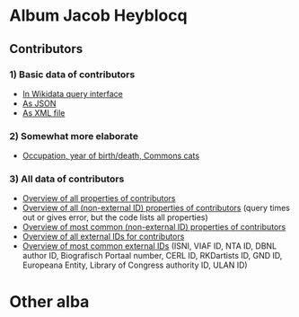 # Album Jacob Heyblocq

## Contributors
### 1) Basic data of contributors
* [In Wikidata query interface](https://query.wikidata.org/#SELECT%20DISTINCT%20%3Fperson%20%3FpersonLabel%20%3FpersonDescription%20%3Fgender%20%3Fimage%20WHERE%20%7B%20%0A%20%20%3Fperson%20wdt%3AP31%20wd%3AQ5%3B%0A%20%20%20%20%20%20%20%20%20%20wdt%3AP21%20%3Fgender%3B%0A%20%20%20%20%20%20%20%20%20%20wdt%3AP3919%20wd%3AQ72752496.%20%23%20contributed%20to%20creative%20work%20%28P3919%29%20Album%20amicorum%20of%20Jacob%20Heyblocq%20%28Q72752496%29%0A%20%20OPTIONAL%7B%3Fperson%20wdt%3AP18%20%3Fimage.%7D%0A%20%20SERVICE%20wikibase%3Alabel%20%7B%20bd%3AserviceParam%20wikibase%3Alanguage%20%22en%2Cnl%22.%20%7D%0A%20%20%20%0A%7D%20%0AORDER%20BY%20%3Fperson) 
* [As JSON](https://query.wikidata.org/sparql?query=SELECT%20DISTINCT%20%3Fperson%20%3FpersonLabel%20%3FpersonDescription%20%3Fgender%20%3Fimage%20WHERE%20{%20%0A%20%20%3Fperson%20wdt%3AP31%20wd%3AQ5%3B%0A%20%20%20%20%20%20%20%20%20%20wdt%3AP21%20%3Fgender%3B%0A%20%20%20%20%20%20%20%20%20%20wdt%3AP3919%20wd%3AQ72752496.%20%23%20contributed%20to%20creative%20work%20(P3919)%20Album%20amicorum%20of%20Jacob%20Heyblocq%20(Q72752496)%0A%20%20OPTIONAL{%3Fperson%20wdt%3AP18%20%3Fimage.}%0A%20%20SERVICE%20wikibase%3Alabel%20{%20bd%3AserviceParam%20wikibase%3Alanguage%20%22en%2Cnl%22.%20}%0A%20%20%20%0A}%20%0AORDER%20BY%20%3Fperson&format=json)
* [As XML file](https://query.wikidata.org/sparql?query=SELECT%20DISTINCT%20%3Fperson%20%3FpersonLabel%20%3FpersonDescription%20%3Fgender%20%3Fimage%20WHERE%20{%20%0A%20%20%3Fperson%20wdt%3AP31%20wd%3AQ5%3B%0A%20%20%20%20%20%20%20%20%20%20wdt%3AP21%20%3Fgender%3B%0A%20%20%20%20%20%20%20%20%20%20wdt%3AP3919%20wd%3AQ72752496.%20%23%20contributed%20to%20creative%20work%20(P3919)%20Album%20amicorum%20of%20Jacob%20Heyblocq%20(Q72752496)%0A%20%20OPTIONAL{%3Fperson%20wdt%3AP18%20%3Fimage.}%0A%20%20SERVICE%20wikibase%3Alabel%20{%20bd%3AserviceParam%20wikibase%3Alanguage%20%22en%2Cnl%22.%20}%0A%20%20%20%0A}%20%0AORDER%20BY%20%3Fperson&format=xml)
### 2) Somewhat more elaborate 
* [Occupation, year of birth/death, Commons cats](https://query.wikidata.org/#%23Contributors%20to%20the%20Album%20amicorum%20of%20Jacob%20Heyblocq%0ASELECT%20DISTINCT%20%3Fitem%20%3FitemLabel%20%3Fgender%20%3FgenderLabel%20%3Fimage%20%3Fdateofbirth%20%3Fdateofdeath%20%0A%28GROUP_CONCAT%28DISTINCT%20%3FoccupationLabel%20%3B%20separator%20%3D%20%22%20--%20%22%29%20as%20%3FOccupations%29%0A%3FCommonsCategory%0AWHERE%20%0A%7B%0A%20%20%3Fitem%20p%3AP31%2Fps%3AP31%20wd%3AQ5.%0A%20%20wd%3AQ72752496%20p%3AP767%2Fps%3AP767%20%3Fitem.%0A%20%20OPTIONAL%20%7B%3Fitem%20p%3AP18%2Fps%3AP18%20%3Fimage.%7D%0A%20%20OPTIONAL%20%7B%3Fitem%20p%3AP21%2Fps%3AP21%20%3Fgender.%7D%0A%20%20OPTIONAL%20%7B%3Fitem%20p%3AP569%2Fps%3AP569%20%3Fdateofbirth.%7D%0A%20%20OPTIONAL%20%7B%3Fitem%20p%3AP570%2Fps%3AP570%20%3Fdateofdeath.%7D%20%20%20%20%20%20%20%20%20%20%20%20%20%20%20%20%20%20%20%20%20%20%20%20%20%20%0A%20%20OPTIONAL%20%7B%3Fitem%20p%3AP106%2Fps%3AP106%20%3Foccupation.%7D%0A%20%20OPTIONAL%7B%20%3Fitem%20p%3AP373%2Fps%3AP373%20%3Fcommonscat.%0A%20%20BIND%28URI%28CONCAT%28%22https%3A%2F%2Fcommons.wikimedia.org%2Fwiki%2FCategory%3A%22%2C%20REPLACE%28%3Fcommonscat%2C%20%22%20%22%2C%20%22_%22%2C%20%22i%22%29%29%29%20as%20%3FCommonsCategory%29.%7D%0A%20%20SERVICE%20wikibase%3Alabel%20%7B%20bd%3AserviceParam%20wikibase%3Alanguage%20%22en%22.%0A%20%20%20%20%20%20%20%20%20%20%20%20%20%20%20%20%20%20%20%20%20%20%20%20%20%20%3Foccupation%20rdfs%3Alabel%20%3FoccupationLabel.%0A%20%20%20%20%20%20%20%20%20%20%20%20%20%20%20%20%20%20%20%20%20%20%20%20%20%20%3Fitem%20rdfs%3Alabel%20%3FitemLabel.%0A%20%20%20%20%20%20%20%20%20%20%20%20%20%20%20%20%20%20%20%20%20%20%20%20%20%20%3Fgender%20rdfs%3Alabel%20%3FgenderLabel.%0A%20%20%20%20%20%20%20%20%20%20%20%20%20%20%20%20%20%20%20%20%20%20%20%20%20%20%7D%20%0A%7D%20GROUP%20BY%20%3Fitem%20%3FitemLabel%20%3Fgender%20%3FgenderLabel%20%3Fimage%20%3Fdateofbirth%20%3Fdateofdeath%20%3FCommonsCategory%0A%20%20ORDER%20BY%20ASC%28%3FCommonsCategory%29)

### 3) All data of contributors
* [Overview of all properties of contributors](https://query.wikidata.org/#%23Getting%20all%20properties%20for%20contributors%20of%20AA%20JH%0A%23https%3A%2F%2Fstackoverflow.com%2Fquestions%2F42076194%2Fget-properties-from-a-group-of-items-in-with-sparql%0ASELECT%20DISTINCT%20%3Fproperty%20%3FpropLabel%20WHERE%20%7B%0A%20%20BIND%28wd%3AQ72752496%20as%20%3Falbum%29%0A%20%20%3Falbum%20wdt%3AP767%20%3Fcontributor.%0A%20%20%3Fcontributor%20%3Fproperty%20%3Fvalue.%0A%20%20hint%3AQuery%20hint%3Aoptimizer%20%22None%22%20.%0A%20%20%3Fprop%20wikibase%3AdirectClaim%20%3Fproperty%20.%0A%20%20SERVICE%20wikibase%3Alabel%20%7B%20bd%3AserviceParam%20wikibase%3Alanguage%20%22en%22%20%7D%0A%7D%0AORDER%20BY%20%3Fproperty)
* [Overview of all (non-external ID) properties of contributors](https://query.wikidata.org/#%23Overview%20of%20all%20non-external%20ID%20properties%20of%20contributors%20the%20AA%20JH%0ASELECT%20DISTINCT%20%2a%0A%0AWHERE%20%7B%20%0A%20%20BIND%28wd%3AQ72752496%20as%20%3Falbum%29%0A%20%20%3Falbum%20wdt%3AP767%20%3Fcontributor.%0A%0AOPTIONAL%7B%3Fcontributor%20wdt%3AP31%20%3Fp31.%7D%20%23instance%20of%0AOPTIONAL%7B%3Fcontributor%20wdt%3AP101%20%3Fp101.%7D%20%23field%20of%20work%0AOPTIONAL%7B%3Fcontributor%20wdt%3AP103%20%3Fp103.%7D%20%23native%20language%0AOPTIONAL%7B%3Fcontributor%20wdt%3AP106%20%3Fp106.%7D%20%23occupation%0AOPTIONAL%7B%3Fcontributor%20wdt%3AP108%20%3Fp108.%7D%20%23employer%0AOPTIONAL%7B%3Fcontributor%20wdt%3AP109%20%3Fp109.%7D%20%23signature%0AOPTIONAL%7B%3Fcontributor%20wdt%3AP119%20%3Fp119.%7D%20%23place%20of%20burial%0AOPTIONAL%7B%3Fcontributor%20wdt%3AP135%20%3Fp135.%7D%20%23movement%0AOPTIONAL%7B%3Fcontributor%20wdt%3AP136%20%3Fp136.%7D%20%23genre%0AOPTIONAL%7B%3Fcontributor%20wdt%3AP140%20%3Fp140.%7D%20%23religion%0AOPTIONAL%7B%3Fcontributor%20wdt%3AP172%20%3Fp172.%7D%20%23ethnic%20group%0AOPTIONAL%7B%3Fcontributor%20wdt%3AP18%20%3Fp18.%7D%20%23image%0AOPTIONAL%7B%3Fcontributor%20wdt%3AP184%20%3Fp184.%7D%20%23doctoral%20advisor%0AOPTIONAL%7B%3Fcontributor%20wdt%3AP185%20%3Fp185.%7D%20%23doctoral%20student%0AOPTIONAL%7B%3Fcontributor%20wdt%3AP19%20%3Fp19.%7D%20%23place%20of%20birth%0AOPTIONAL%7B%3Fcontributor%20wdt%3AP20%20%3Fp20.%7D%20%23place%20of%20death%0AOPTIONAL%7B%3Fcontributor%20wdt%3AP21%20%3Fp21.%7D%20%23sex%20or%20gender%0AOPTIONAL%7B%3Fcontributor%20wdt%3AP22%20%3Fp22.%7D%20%23father%0AOPTIONAL%7B%3Fcontributor%20wdt%3AP25%20%3Fp25.%7D%20%23mother%0AOPTIONAL%7B%3Fcontributor%20wdt%3AP26%20%3Fp26.%7D%20%23spouse%0AOPTIONAL%7B%3Fcontributor%20wdt%3AP27%20%3Fp27.%7D%20%23country%20of%20citizenship%0AOPTIONAL%7B%3Fcontributor%20wdt%3AP39%20%3Fp39.%7D%20%23position%20held%0AOPTIONAL%7B%3Fcontributor%20wdt%3AP40%20%3Fp40.%7D%20%23child%0AOPTIONAL%7B%3Fcontributor%20wdt%3AP69%20%3Fp69.%7D%20%23educated%20at%0AOPTIONAL%7B%3Fcontributor%20wdt%3AP91%20%3Fp91.%7D%20%23sexual%20orientation%0AOPTIONAL%7B%3Fcontributor%20wdt%3AP1038%20%3Fp1038.%7D%20%23relative%0AOPTIONAL%7B%3Fcontributor%20wdt%3AP1066%20%3Fp1066.%7D%20%23student%20of%0AOPTIONAL%7B%3Fcontributor%20wdt%3AP1299%20%3Fp1299.%7D%20%23depicted%20by%0AOPTIONAL%7B%3Fcontributor%20wdt%3AP1303%20%3Fp1303.%7D%20%23instrument%0AOPTIONAL%7B%3Fcontributor%20wdt%3AP1317%20%3Fp1317.%7D%20%23floruit%0AOPTIONAL%7B%3Fcontributor%20wdt%3AP1343%20%3Fp1343.%7D%20%23described%20by%20source%0AOPTIONAL%7B%3Fcontributor%20wdt%3AP1412%20%3Fp1412.%7D%20%23languages%20spoken%2C%20written%20or%20signed%0AOPTIONAL%7B%3Fcontributor%20wdt%3AP1472%20%3Fp1472.%7D%20%23Commons%20Creator%20page%0AOPTIONAL%7B%3Fcontributor%20wdt%3AP1477%20%3Fp1477.%7D%20%23birth%20name%0AOPTIONAL%7B%3Fcontributor%20wdt%3AP1559%20%3Fp1559.%7D%20%23name%20in%20native%20language%0AOPTIONAL%7B%3Fcontributor%20wdt%3AP1636%20%3Fp1636.%7D%20%23date%20of%20baptism%20in%20early%20childhood%0AOPTIONAL%7B%3Fcontributor%20wdt%3AP1813%20%3Fp1813.%7D%20%23short%20name%0AOPTIONAL%7B%3Fcontributor%20wdt%3AP1889%20%3Fp1889.%7D%20%23different%20from%0AOPTIONAL%7B%3Fcontributor%20wdt%3AP1971%20%3Fp1971.%7D%20%23number%20of%20children%0AOPTIONAL%7B%3Fcontributor%20wdt%3AP2579%20%3Fp2579.%7D%20%23studied%20by%0AOPTIONAL%7B%3Fcontributor%20wdt%3AP279%20%3Fp279.%7D%20%23subclass%20of%0AOPTIONAL%7B%3Fcontributor%20wdt%3AP3373%20%3Fp3373.%7D%20%23sibling%0AOPTIONAL%7B%3Fcontributor%20wdt%3AP3919%20%3Fp3919.%7D%20%23contributed%20to%20creative%20work%0AOPTIONAL%7B%3Fcontributor%20wdt%3AP443%20%3Fp443.%7D%20%23pronunciation%20audio%0AOPTIONAL%7B%3Fcontributor%20wdt%3AP451%20%3Fp451.%7D%20%23partner%0AOPTIONAL%7B%3Fcontributor%20wdt%3AP463%20%3Fp463.%7D%20%23member%20of%0AOPTIONAL%7B%3Fcontributor%20wdt%3AP512%20%3Fp512.%7D%20%23academic%20degree%0AOPTIONAL%7B%3Fcontributor%20wdt%3AP551%20%3Fp551.%7D%20%23residence%0AOPTIONAL%7B%3Fcontributor%20wdt%3AP569%20%3Fp569.%7D%20%23date%20of%20birth%0AOPTIONAL%7B%3Fcontributor%20wdt%3AP570%20%3Fp570.%7D%20%23date%20of%20death%0AOPTIONAL%7B%3Fcontributor%20wdt%3AP6275%20%3Fp6275.%7D%20%23copyright%20representative%0AOPTIONAL%7B%3Fcontributor%20wdt%3AP6379%20%3Fp6379.%7D%20%23has%20works%20in%20the%20collection%0AOPTIONAL%7B%3Fcontributor%20wdt%3AP734%20%3Fp734.%7D%20%23family%20name%0AOPTIONAL%7B%3Fcontributor%20wdt%3AP735%20%3Fp735.%7D%20%23given%20name%0AOPTIONAL%7B%3Fcontributor%20wdt%3AP7763%20%3Fp7763.%7D%20%23copyright%20status%20as%20a%20creator%0AOPTIONAL%7B%3Fcontributor%20wdt%3AP800%20%3Fp800.%7D%20%23notable%20work%0AOPTIONAL%7B%3Fcontributor%20wdt%3AP802%20%3Fp802.%7D%20%23student%0AOPTIONAL%7B%3Fcontributor%20wdt%3AP910%20%3Fp910.%7D%20%23topic%27s%20main%20category%0AOPTIONAL%7B%3Fcontributor%20wdt%3AP935%20%3Fp935.%7D%20%23Commons%20gallery%0AOPTIONAL%7B%3Fcontributor%20wdt%3AP937%20%3Fp937.%7D%20%23work%20location%0AOPTIONAL%7B%3Fcontributor%20wdt%3AP973%20%3Fp973.%7D%20%23described%20at%20URL%0AOPTIONAL%7B%3Fcontributor%20wdt%3AP373%20%3Fp373.%7D%20%23Commons%20category%0A%0A%0A%20%20SERVICE%20wikibase%3Alabel%20%7B%20bd%3AserviceParam%20wikibase%3Alanguage%20%22en%22.%7D%0A%0A%7D%20%0AORDER%20BY%20%3Fcontributor%20) (query times out or gives error, but the code lists all properties)
* [Overview of most common (non-external ID) properties of contributors](https://query.wikidata.org/#%23Overview%20of%20most%20relevant%20%28non-external%20ID%29%20properties%20of%20contributors%20the%20AA%20JH%0ASELECT%20DISTINCT%20%3Fcontributor%20%3FcontributorLabel%0A%28GROUP_CONCAT%28DISTINCT%20%3Fp31Label%20%20%3B%20separator%20%3D%20%22%20--%20%22%29%20as%20%3FisA%29%0A%23%28GROUP_CONCAT%28DISTINCT%20%3Fp279Label%20%20%3B%20separator%20%3D%20%22%20--%20%22%29%20as%20%3FsubclassOf%29%20%0A%28GROUP_CONCAT%28DISTINCT%20%3Fp21Label%20%20%3B%20separator%20%3D%20%22%20--%20%22%29%20as%20%3Fgender%29%0A%28GROUP_CONCAT%28DISTINCT%20%3Fp27Label%20%20%3B%20separator%20%3D%20%22%20--%20%22%29%20as%20%3Fcountry%29%20%20%0A%28GROUP_CONCAT%28DISTINCT%20%3Fp1559Label%20%20%3B%20separator%20%3D%20%22%20--%20%22%29%20as%20%3FnameNative%29%20%20%0A%28GROUP_CONCAT%28DISTINCT%20%3Fp569Label%20%20%3B%20separator%20%3D%20%22%20--%20%22%29%20as%20%3Fbirthdate%29%20%0A%28GROUP_CONCAT%28DISTINCT%20%3Fp570Label%20%20%3B%20separator%20%3D%20%22%20--%20%22%29%20as%20%3Fdeathdate%29%20%0A%28GROUP_CONCAT%28DISTINCT%20%3Fp19Label%20%20%3B%20separator%20%3D%20%22%20--%20%22%29%20as%20%3Fbirthplace%29%0A%28GROUP_CONCAT%28DISTINCT%20%3Fp20Label%20%20%3B%20separator%20%3D%20%22%20--%20%22%29%20as%20%3Fdeathplace%29%20%0A%28GROUP_CONCAT%28DISTINCT%20%3Fp3919Label%20%20%3B%20separator%20%3D%20%22%20--%20%22%29%20as%20%3FcontributedToCreativeWork%29%20%20%0A%28GROUP_CONCAT%28DISTINCT%20%3Fp973Label%20%20%3B%20separator%20%3D%20%22%20--%20%22%29%20as%20%3FdescribedAtURL%29%20%20%0A%0A%0AWHERE%20%7B%20%0A%20%20BIND%28wd%3AQ72752496%20as%20%3Falbum%29%0A%20%20%3Falbum%20wdt%3AP767%20%3Fcontributor.%0A%0AOPTIONAL%7B%3Fcontributor%20wdt%3AP31%20%3Fp31.%7D%20%23instance%20of%0A%23OPTIONAL%7B%3Fcontributor%20wdt%3AP279%20%3Fp279.%7D%20%23subclass%20of%20%20%0AOPTIONAL%7B%3Fcontributor%20wdt%3AP21%20%3Fp21.%7D%20%23sex%20or%20gender%0AOPTIONAL%7B%3Fcontributor%20wdt%3AP27%20%3Fp27.%7D%20%23country%20of%20citizenship%0AOPTIONAL%7B%3Fcontributor%20wdt%3AP1559%20%3Fp1559.%7D%20%23name%20in%20native%20language%0AOPTIONAL%7B%3Fcontributor%20wdt%3AP569%20%3Fp569.%7D%20%23date%20of%20birth%0AOPTIONAL%7B%3Fcontributor%20wdt%3AP570%20%3Fp570.%7D%20%23date%20of%20death%20%20%0AOPTIONAL%7B%3Fcontributor%20wdt%3AP19%20%3Fp19.%7D%20%23place%20of%20birth%0AOPTIONAL%7B%3Fcontributor%20wdt%3AP20%20%3Fp20.%7D%20%23place%20of%20death%0AOPTIONAL%7B%3Fcontributor%20wdt%3AP3919%20%3Fp3919.%7D%20%23contributed%20to%20creative%20work%0AOPTIONAL%7B%3Fcontributor%20wdt%3AP973%20%3Fp973.%7D%20%23described%20at%20URL%20%20%0A%0A%23The%20properties%20below%20are%20less%20relevant%20for%20now%0A%20%20%0A%23OPTIONAL%7B%3Fcontributor%20wdt%3AP1477%20%3Fp1477.%7D%20%23birth%20name%0A%23OPTIONAL%7B%3Fcontributor%20wdt%3AP91%20%3Fp91.%7D%20%23sexual%20orientation%0A%23OPTIONAL%7B%3Fcontributor%20wdt%3AP1636%20%3Fp1636.%7D%20%23date%20of%20baptism%20in%20early%20childhood%0A%23OPTIONAL%7B%3Fcontributor%20wdt%3AP119%20%3Fp119.%7D%20%23place%20of%20burial%0A%23OPTIONAL%7B%3Fcontributor%20wdt%3AP734%20%3Fp734.%7D%20%23family%20name%0A%23OPTIONAL%7B%3Fcontributor%20wdt%3AP735%20%3Fp735.%7D%20%23given%20name%0A%0A%23OPTIONAL%7B%3Fcontributor%20wdt%3AP1813%20%3Fp1813.%7D%20%23short%20name%0A%23OPTIONAL%7B%3Fcontributor%20wdt%3AP109%20%3Fp109.%7D%20%23signature%0A%23OPTIONAL%7B%3Fcontributor%20wdt%3AP443%20%3Fp443.%7D%20%23pronunciation%20audio%0A%20%20%0A%23OPTIONAL%7B%3Fcontributor%20wdt%3AP103%20%3Fp103.%7D%20%23native%20language%0A%23OPTIONAL%7B%3Fcontributor%20wdt%3AP1412%20%3Fp1412.%7D%20%23languages%20spoken%2C%20written%20or%20signed%20%20%0A%0A%23OPTIONAL%7B%3Fcontributor%20wdt%3AP22%20%3Fp22.%7D%20%23father%0A%23OPTIONAL%7B%3Fcontributor%20wdt%3AP25%20%3Fp25.%7D%20%23mother%0A%23OPTIONAL%7B%3Fcontributor%20wdt%3AP26%20%3Fp26.%7D%20%23spouse%20%20%0A%23OPTIONAL%7B%3Fcontributor%20wdt%3AP40%20%3Fp40.%7D%20%23child%0A%23OPTIONAL%7B%3Fcontributor%20wdt%3AP1971%20%3Fp1971.%7D%20%23number%20of%20children%20%20%0A%23OPTIONAL%7B%3Fcontributor%20wdt%3AP3373%20%3Fp3373.%7D%20%23sibling%0A%23OPTIONAL%7B%3Fcontributor%20wdt%3AP451%20%3Fp451.%7D%20%23partner%0A%23OPTIONAL%7B%3Fcontributor%20wdt%3AP1038%20%3Fp1038.%7D%20%23relative%0A%20%20%0A%23OPTIONAL%7B%3Fcontributor%20wdt%3AP551%20%3Fp551.%7D%20%23residence%20%20%0A%20%20%0A%23OPTIONAL%7B%3Fcontributor%20wdt%3AP101%20%3Fp101.%7D%20%23field%20of%20work%0A%23OPTIONAL%7B%3Fcontributor%20wdt%3AP106%20%3Fp106.%7D%20%23occupation%0A%23OPTIONAL%7B%3Fcontributor%20wdt%3AP108%20%3Fp108.%7D%20%23employer%0A%23OPTIONAL%7B%3Fcontributor%20wdt%3AP39%20%3Fp39.%7D%20%23position%20held%0A%23OPTIONAL%7B%3Fcontributor%20wdt%3AP937%20%3Fp937.%7D%20%23work%20location%0A%0A%23OPTIONAL%7B%3Fcontributor%20wdt%3AP135%20%3Fp135.%7D%20%23movement%0A%23OPTIONAL%7B%3Fcontributor%20wdt%3AP136%20%3Fp136.%7D%20%23genre%0A%23OPTIONAL%7B%3Fcontributor%20wdt%3AP140%20%3Fp140.%7D%20%23religion%0A%23OPTIONAL%7B%3Fcontributor%20wdt%3AP172%20%3Fp172.%7D%20%23ethnic%20group%0A%23OPTIONAL%7B%3Fcontributor%20wdt%3AP463%20%3Fp463.%7D%20%23member%20of%0A%0A%23OPTIONAL%7B%3Fcontributor%20wdt%3AP69%20%3Fp69.%7D%20%23educated%20at%0A%23OPTIONAL%7B%3Fcontributor%20wdt%3AP512%20%3Fp512.%7D%20%23academic%20degree%0A%23OPTIONAL%7B%3Fcontributor%20wdt%3AP184%20%3Fp184.%7D%20%23doctoral%20advisor%0A%23OPTIONAL%7B%3Fcontributor%20wdt%3AP185%20%3Fp185.%7D%20%23doctoral%20student%0A%23OPTIONAL%7B%3Fcontributor%20wdt%3AP1066%20%3Fp1066.%7D%20%23student%20of%0A%23OPTIONAL%7B%3Fcontributor%20wdt%3AP802%20%3Fp802.%7D%20%23student%0A%0A%23OPTIONAL%7B%3Fcontributor%20wdt%3AP1343%20%3Fp1343.%7D%20%23described%20by%20source%20%20%0A%23OPTIONAL%7B%3Fcontributor%20wdt%3AP1299%20%3Fp1299.%7D%20%23depicted%20by%0A%23OPTIONAL%7B%3Fcontributor%20wdt%3AP2579%20%3Fp2579.%7D%20%23studied%20by%0A%0A%23OPTIONAL%7B%3Fcontributor%20wdt%3AP1317%20%3Fp1317.%7D%20%23floruit%0A%23OPTIONAL%7B%3Fcontributor%20wdt%3AP800%20%3Fp800.%7D%20%23notable%20work%0A%0A%23OPTIONAL%7B%3Fcontributor%20wdt%3AP6275%20%3Fp6275.%7D%20%23copyright%20representative%0A%23OPTIONAL%7B%3Fcontributor%20wdt%3AP6379%20%3Fp6379.%7D%20%23has%20works%20in%20the%20collection%0A%23OPTIONAL%7B%3Fcontributor%20wdt%3AP7763%20%3Fp7763.%7D%20%23copyright%20status%20as%20a%20creator%0A%0A%23OPTIONAL%7B%3Fcontributor%20wdt%3AP1303%20%3Fp1303.%7D%20%23instrument%20%20%0A%20%20%0A%23OPTIONAL%7B%3Fcontributor%20wdt%3AP910%20%3Fp910.%7D%20%23topic%27s%20main%20category%0A%23OPTIONAL%7B%3Fcontributor%20wdt%3AP1889%20%3Fp1889.%7D%20%23different%20from%0A%20%20%0A%23OPTIONAL%7B%3Fcontributor%20wdt%3AP1472%20%3Fp1472.%7D%20%23Commons%20Creator%20page%20%20%0A%23OPTIONAL%7B%3Fcontributor%20wdt%3AP373%20%3Fp373.%7D%20%23Commons%20category%0A%23OPTIONAL%7B%3Fcontributor%20wdt%3AP935%20%3Fp935.%7D%20%23Commons%20gallery%20%20%0A%0A%0ASERVICE%20wikibase%3Alabel%20%7B%20bd%3AserviceParam%20wikibase%3Alanguage%20%22%5BAUTO_LANGUAGE%5D%2Cen%22.%20%0A%20%20%20%20%20%20%20%20%20%20%20%20%20%20%20%20%20%20%20%20%20%20%20%20%3Fcontributor%20rdfs%3Alabel%20%3FcontributorLabel.%0A%20%20%20%20%20%20%20%20%20%20%20%20%20%20%20%20%20%20%20%20%20%20%20%20%3Fp31%20rdfs%3Alabel%20%3Fp31Label.%20%23instance%20of%0A%20%20%20%20%20%20%20%20%20%20%20%20%20%20%20%20%20%20%20%20%20%20%20%20%3Fp279%20rdfs%3Alabel%20%3Fp279Label.%20%23subclass%20of%20%20%0A%20%20%20%20%20%20%20%20%20%20%20%20%20%20%20%20%20%20%20%20%20%20%20%20%3Fp21%20rdfs%3Alabel%20%3Fp21Label.%20%23sex%20or%20gender%0A%20%20%20%20%20%20%20%20%20%20%20%20%20%20%20%20%20%20%20%20%20%20%20%20%3Fp18%20rdfs%3Alabel%20%3Fp18Label.%20%23image%0A%20%20%20%20%20%20%20%20%20%20%20%20%20%20%20%20%20%20%20%20%20%20%20%20%3Fp27%20rdfs%3Alabel%20%3Fp27Label.%20%23country%20of%20citizenship%0A%20%20%20%20%20%20%20%20%20%20%20%20%20%20%20%20%20%20%20%20%20%20%20%20%3Fp1559%20rdfs%3Alabel%20%3Fp1559Label.%20%23name%20in%20native%20language%0A%20%20%20%20%20%20%20%20%20%20%20%20%20%20%20%20%20%20%20%20%20%20%20%20%3Fp569%20rdfs%3Alabel%20%3Fp569Label.%20%23date%20of%20birth%0A%20%20%20%20%20%20%20%20%20%20%20%20%20%20%20%20%20%20%20%20%20%20%20%20%3Fp570%20rdfs%3Alabel%20%3Fp570Label.%20%23date%20of%20death%20%20%0A%20%20%20%20%20%20%20%20%20%20%20%20%20%20%20%20%20%20%20%20%20%20%20%20%3Fp19%20rdfs%3Alabel%20%3Fp19Label.%20%23place%20of%20birth%0A%20%20%20%20%20%20%20%20%20%20%20%20%20%20%20%20%20%20%20%20%20%20%20%20%3Fp20%20rdfs%3Alabel%20%3Fp20Label.%20%23place%20of%20death%0A%20%20%20%20%20%20%20%20%20%20%20%20%20%20%20%20%20%20%20%20%20%20%20%20%3Fp3919%20rdfs%3Alabel%20%3Fp3919Label.%20%23contributed%20to%20creative%20work%0A%20%20%20%20%20%20%20%20%20%20%20%20%20%20%20%20%20%20%20%20%20%20%20%20%3Fp973%20rdfs%3Alabel%20%3Fp973Label.%20%23described%20at%20URL%20%0A%20%20%20%20%20%20%20%20%20%20%20%20%20%20%20%20%20%20%20%20%20%20%20%20%20%7D%0A%0A%7D%20%0AGROUP%20BY%20%3Fcontributor%20%3FcontributorLabel%0AORDER%20BY%20%3Fcontributor%20)
* [Overview of all external IDs for contributors](https://query.wikidata.org/#%23Overview%20of%20all%20registered%20external%20identifier%20values%20for%20contributors%20to%20the%20AA%20JH%0ASELECT%20DISTINCT%20%2a%0AWHERE%20%7B%20%0A%20%20BIND%28wd%3AQ72752496%20as%20%3Falbum%29%0A%20%20%3Falbum%20wdt%3AP767%20%3Fcontributor.%0A%20%20%23MINUS%20%7B%3Fcontributor%20wdt%3AP1006%20%2206866558X%22%7D%20%23Excluding%20Rembrandt%0A%0A%20%20OPTIONAL%7B%3Fcontributor%20wdt%3AP213%20%3F213.%7D%20%23ISNI%0A%20%20OPTIONAL%7B%3Fcontributor%20wdt%3AP214%20%3F214.%7D%20%23VIAF%20ID%0A%20%20OPTIONAL%7B%3Fcontributor%20wdt%3AP227%20%3F227.%7D%20%23GND%20ID%0A%20%20OPTIONAL%7B%3Fcontributor%20wdt%3AP244%20%3F244.%7D%20%23Library%20of%20Congress%20authority%20ID%0A%20%20OPTIONAL%7B%3Fcontributor%20wdt%3AP245%20%3F245.%7D%20%23ULAN%20ID%0A%20%20OPTIONAL%7B%3Fcontributor%20wdt%3AP1005%20%3F1005.%7D%20%23Portuguese%20National%20Library%20ID%0A%20%20OPTIONAL%7B%3Fcontributor%20wdt%3AP1006%20%3F1006.%7D%20%23NTA%20ID%0A%20%20OPTIONAL%7B%3Fcontributor%20wdt%3AP1015%20%3F1015.%7D%20%23NORAF%20ID%0A%20%20OPTIONAL%7B%3Fcontributor%20wdt%3AP1017%20%3F1017.%7D%20%23BAV%20ID%0A%20%20OPTIONAL%7B%3Fcontributor%20wdt%3AP1138%20%3F1138.%7D%20%23Kunstindeks%20Danmark%20Artist%20ID%0A%20%20OPTIONAL%7B%3Fcontributor%20wdt%3AP1150%20%3F1150.%7D%20%23Regensburg%20Classification%0A%20%20OPTIONAL%7B%3Fcontributor%20wdt%3AP1207%20%3F1207.%7D%20%23NUKAT%20ID%0A%20%20OPTIONAL%7B%3Fcontributor%20wdt%3AP1233%20%3F1233.%7D%20%23ISFDB%20author%20ID%0A%20%20OPTIONAL%7B%3Fcontributor%20wdt%3AP1248%20%3F1248.%7D%20%23KulturNav-ID%0A%20%20OPTIONAL%7B%3Fcontributor%20wdt%3AP1263%20%3F1263.%7D%20%23NNDB%20people%20ID%0A%20%20OPTIONAL%7B%3Fcontributor%20wdt%3AP1273%20%3F1273.%7D%20%23CANTIC%20ID%0A%20%20OPTIONAL%7B%3Fcontributor%20wdt%3AP1280%20%3F1280.%7D%20%23CONOR%20ID%0A%20%20OPTIONAL%7B%3Fcontributor%20wdt%3AP1296%20%3F1296.%7D%20%23Gran%20Enciclop%C3%A8dia%20Catalana%20ID%0A%20%20OPTIONAL%7B%3Fcontributor%20wdt%3AP1315%20%3F1315.%7D%20%23NLA%20Trove%20ID%0A%20%20OPTIONAL%7B%3Fcontributor%20wdt%3AP1367%20%3F1367.%7D%20%23Art%20UK%20artist%20ID%0A%20%20OPTIONAL%7B%3Fcontributor%20wdt%3AP1415%20%3F1415.%7D%20%23Oxford%20Dictionary%20of%20National%20Biography%20ID%0A%20%20OPTIONAL%7B%3Fcontributor%20wdt%3AP1417%20%3F1417.%7D%20%23Encyclop%C3%A6dia%20Britannica%20Online%20ID%0A%20%20OPTIONAL%7B%3Fcontributor%20wdt%3AP1422%20%3F1422.%7D%20%23Sandrart.net%20person%20ID%0A%20%20OPTIONAL%7B%3Fcontributor%20wdt%3AP1430%20%3F1430.%7D%20%23OpenPlaques%20subject%20ID%0A%20%20OPTIONAL%7B%3Fcontributor%20wdt%3AP1463%20%3F1463.%7D%20%23PRDL%20Author%20ID%0A%20%20OPTIONAL%7B%3Fcontributor%20wdt%3AP1473%20%3F1473.%7D%20%23Nupill%20Literatura%20Digital%20-%20Author%0A%20%20OPTIONAL%7B%3Fcontributor%20wdt%3AP1556%20%3F1556.%7D%20%23zbMATH%20author%20ID%0A%20%20OPTIONAL%7B%3Fcontributor%20wdt%3AP1580%20%20%3F1580.%7D%23University%20of%20Barcelona%20authority%20ID%0A%20%20OPTIONAL%7B%3Fcontributor%20wdt%3AP1615%20%3F1615.%7D%20%23CLARA-ID%0A%20%20OPTIONAL%7B%3Fcontributor%20wdt%3AP1695%20%3F1695.%7D%20%23NLPID%20%28unique%29%0A%20%20OPTIONAL%7B%3Fcontributor%20wdt%3AP1711%20%3F1711.%7D%20%23British%20Museum%20person-institution%0A%20%20OPTIONAL%7B%3Fcontributor%20wdt%3AP1741%20%3F1741.%7D%20%23GTAA%20ID%0A%20%20OPTIONAL%7B%3Fcontributor%20wdt%3AP1788%20%3F1788.%7D%20%23DVN%20ID%0A%20%20OPTIONAL%7B%3Fcontributor%20wdt%3AP1795%20%3F1795.%7D%20%23Smithsonian%20American%20Art%20Museum%20person%2Finstitution%20ID%0A%20%20OPTIONAL%7B%3Fcontributor%20wdt%3AP1802%20%3F1802.%7D%20%23EMLO%20person%20ID%0A%20%20OPTIONAL%7B%3Fcontributor%20wdt%3AP1816%20%3F1816.%7D%20%23National%20Portrait%20Gallery%20%28London%29%20person%20ID%0A%20%20OPTIONAL%7B%3Fcontributor%20wdt%3AP1819%20%3F1819.%7D%20%23genealogics.org%20person%20ID%0A%20%20OPTIONAL%7B%3Fcontributor%20wdt%3AP1842%20%3F1842.%7D%20%23Global%20Anabaptist%20Mennonite%20Encyclopedia%20Online%20ID%0A%20%20OPTIONAL%7B%3Fcontributor%20wdt%3AP1871%20%3F1871.%7D%20%23CERL%20ID%0A%20%20OPTIONAL%7B%3Fcontributor%20wdt%3AP1882%20%3F1882.%7D%20%23Web%20Gallery%20of%20Art%20ID%0A%20%20OPTIONAL%7B%3Fcontributor%20wdt%3AP1899%20%3F1899.%7D%20%23LibriVox%20author%20ID%0A%20%20OPTIONAL%7B%3Fcontributor%20wdt%3AP1901%20%3F1901.%7D%20%23BALaT%20person%2Forganisation%20id%0A%20%20OPTIONAL%7B%3Fcontributor%20wdt%3AP1938%20%3F1938.%7D%20%23Project%20Gutenberg%20author%20ID%0A%20%20OPTIONAL%7B%3Fcontributor%20wdt%3AP1953%20%3F1953.%7D%20%23Discogs%20artist%20ID%0A%20%20OPTIONAL%7B%3Fcontributor%20wdt%3AP2011%20%3F2011.%7D%20%23Cooper-Hewitt%20Person%20ID%0A%20%20OPTIONAL%7B%3Fcontributor%20wdt%3AP2016%20%3F2016.%7D%20%23Catalogus%20Professorum%20Academiae%20Groninganae%20id%0A%20%20OPTIONAL%7B%3Fcontributor%20wdt%3AP2018%20%3F2018.%7D%20%23Teuchos%20ID%0A%20%20OPTIONAL%7B%3Fcontributor%20wdt%3AP2041%20%3F2041.%7D%20%23National%20Gallery%20of%20Victoria%20artist%20ID%0A%20%20OPTIONAL%7B%3Fcontributor%20wdt%3AP2042%20%3F2042.%7D%20%23Artsy%20artist%20ID%0A%20%20OPTIONAL%7B%3Fcontributor%20wdt%3AP2163%20%3F2163.%7D%20%23FAST%20ID%0A%20%20OPTIONAL%7B%3Fcontributor%20wdt%3AP2174%20%3F2174.%7D%20%23Museum%20of%20Modern%20Art%20artist%20ID%0A%20%20OPTIONAL%7B%3Fcontributor%20wdt%3AP2188%20%3F2188.%7D%20%23BiblioNet%20author%20ID%0A%20%20OPTIONAL%7B%3Fcontributor%20wdt%3AP2252%20%3F2252.%7D%20%23National%20Gallery%20of%20Art%20artist%20ID%0A%20%20OPTIONAL%7B%3Fcontributor%20wdt%3AP2342%20%3F2342.%7D%20%23AGORHA%20person%2Finstitution%20ID%0A%20%20OPTIONAL%7B%3Fcontributor%20wdt%3AP2349%20%3F2349.%7D%20%23Stuttgart%20Database%20of%20Scientific%20Illustrators%20ID%0A%20%20OPTIONAL%7B%3Fcontributor%20wdt%3AP2381%20%3F2381.%7D%20%23Academic%20Tree%20ID%0A%20%20OPTIONAL%7B%3Fcontributor%20wdt%3AP2401%20%3F2401.%7D%20%23Six%20Degrees%20of%20Francis%20Bacon%20ID%0A%20%20OPTIONAL%7B%3Fcontributor%20wdt%3AP2431%20%3F2431.%7D%20%23Thyssen-Bornemisza%20artist%20ID%0A%20%20OPTIONAL%7B%3Fcontributor%20wdt%3AP2432%20%3F2432.%7D%20%23J.%20Paul%20Getty%20Museum%20artist%20id%0A%20%20OPTIONAL%7B%3Fcontributor%20wdt%3AP2435%20%3F2435.%7D%20%23PORT%20person%20ID%0A%20%20OPTIONAL%7B%3Fcontributor%20wdt%3AP2469%20%3F2469.%7D%20%23Theatricalia%20person%20ID%0A%20%20OPTIONAL%7B%3Fcontributor%20wdt%3AP2492%20%3F2492.%7D%20%23MTMT%20author%20ID%0A%20%20OPTIONAL%7B%3Fcontributor%20wdt%3AP2533%20%3F2533.%7D%20%23WomenWriters%20ID%0A%20%20OPTIONAL%7B%3Fcontributor%20wdt%3AP2538%20%3F2538.%7D%20%23Nationalmuseum%20Sweden%20artist%20ID%0A%20%20OPTIONAL%7B%3Fcontributor%20wdt%3AP2604%20%3F2604.%7D%20%23Kinopoisk%20person%20ID%0A%20%20OPTIONAL%7B%3Fcontributor%20wdt%3AP2639%20%3F2639.%7D%20%23Filmportal%20ID%0A%20%20OPTIONAL%7B%3Fcontributor%20wdt%3AP268%20%3F268.%7D%20%23Biblioth%C3%A8que%20nationale%20de%20France%20ID%0A%20%20OPTIONAL%7B%3Fcontributor%20wdt%3AP269%20%3F269.%7D%20%23SUDOC%20authorities%20ID%0A%20%20OPTIONAL%7B%3Fcontributor%20wdt%3AP271%20%3F271.%7D%20%23CiNii%20author%20ID%20%28books%29%0A%20%20OPTIONAL%7B%3Fcontributor%20wdt%3AP2741%20%3F2741.%7D%20%23Tate%20artist%20ID%0A%20%20OPTIONAL%7B%3Fcontributor%20wdt%3AP2799%20%3F2799.%7D%20%23BVMC%20person%20ID%0A%20%20OPTIONAL%7B%3Fcontributor%20wdt%3AP2843%20%3F2843.%7D%20%23Benezit%20ID%0A%20%20OPTIONAL%7B%3Fcontributor%20wdt%3AP2861%20%3F2861.%7D%20%23Leidse%20Hoogleraren%20ID%0A%20%20OPTIONAL%7B%3Fcontributor%20wdt%3AP2862%20%3F2862.%7D%20%23Catalogus%20Professorum%20Academiae%20Rheno-Traiectinae%20ID%0A%20%20OPTIONAL%7B%3Fcontributor%20wdt%3AP2886%20%3F2886.%7D%20%23Shakeosphere%20person%20ID%0A%20%20OPTIONAL%7B%3Fcontributor%20wdt%3AP2915%20%3F2915.%7D%20%23ECARTICO%20person%20ID%0A%20%20OPTIONAL%7B%3Fcontributor%20wdt%3AP2924%20%3F2924.%7D%20%23Great%20Russian%20Encyclopedia%20Online%20ID%0A%20%20OPTIONAL%7B%3Fcontributor%20wdt%3AP2949%20%3F2949.%7D%20%23WikiTree%20person%20ID%0A%20%20OPTIONAL%7B%3Fcontributor%20wdt%3AP2977%20%3F2977.%7D%20%23LBT%20person%20ID%0A%20%20OPTIONAL%7B%3Fcontributor%20wdt%3AP3029%20%3F3029.%7D%20%23UK%20National%20Archives%20ID%0A%20%20OPTIONAL%7B%3Fcontributor%20wdt%3AP3065%20%3F3065.%7D%20%23RERO%20ID%0A%20%20OPTIONAL%7B%3Fcontributor%20wdt%3AP3154%20%3F3154.%7D%20%23Runeberg%20author%20ID%0A%20%20OPTIONAL%7B%3Fcontributor%20wdt%3AP3219%20%3F3219.%7D%20%23Encyclop%C3%A6dia%20Universalis%20ID%0A%20%20OPTIONAL%7B%3Fcontributor%20wdt%3AP3222%20%3F3222.%7D%20%23NE.se%20ID%0A%20%20OPTIONAL%7B%3Fcontributor%20wdt%3AP3241%20%3F3241.%7D%20%23Catholic%20Encyclopedia%20ID%0A%20%20OPTIONAL%7B%3Fcontributor%20wdt%3AP3348%20%3F3348.%7D%20%23National%20Library%20of%20Greece%20ID%0A%20%20OPTIONAL%7B%3Fcontributor%20wdt%3AP3365%20%3F3365.%7D%20%23Treccani%20ID%0A%20%20OPTIONAL%7B%3Fcontributor%20wdt%3AP3372%20%3F3372.%7D%20%23Auckland%20Art%20Gallery%20artist%20ID%0A%20%20OPTIONAL%7B%3Fcontributor%20wdt%3AP3417%20%3F3417.%7D%20%23Quora%20topic%20ID%0A%20%20OPTIONAL%7B%3Fcontributor%20wdt%3AP3429%20%3F3429.%7D%20%23Electronic%20Enlightenment%20ID%0A%20%20OPTIONAL%7B%3Fcontributor%20wdt%3AP3430%20%3F3430.%7D%20%23SNAC%20Ark%20ID%0A%20%20OPTIONAL%7B%3Fcontributor%20wdt%3AP345%20%3F345.%7D%20%20%20%23IMDb%20ID%0A%20%20OPTIONAL%7B%3Fcontributor%20wdt%3AP349%20%3F349.%7D%20%20%20%23National%20Diet%20Library%20Auth%20ID%0A%20%20OPTIONAL%7B%3Fcontributor%20wdt%3AP3544%20%3F3544.%7D%20%23Te%20Papa%20person%20ID%0A%20%20OPTIONAL%7B%3Fcontributor%20wdt%3AP3569%20%3F3569.%7D%20%23Cultureel%20Woordenboek%20ID%0A%20%20OPTIONAL%7B%3Fcontributor%20wdt%3AP3603%20%3F3603.%7D%20%23Minneapolis%20Institute%20of%20Art%20constituent%20ID%0A%20%20OPTIONAL%7B%3Fcontributor%20wdt%3AP3630%20%3F3630.%7D%20%23Babelio%20author%20ID%0A%20%20OPTIONAL%7B%3Fcontributor%20wdt%3AP3762%20%3F3762.%7D%20%23openMLOL%20author%20ID%0A%20%20OPTIONAL%7B%3Fcontributor%20wdt%3AP3782%20%3F3782.%7D%20%23Artnet%20artist%20ID%0A%20%20OPTIONAL%7B%3Fcontributor%20wdt%3AP3888%20%3F3888.%7D%20%23Boijmans%20artist%20ID%0A%20%20OPTIONAL%7B%3Fcontributor%20wdt%3AP3919%20%3F3919.%7D%20%23contributed%20to%20creative%20work%0A%20%20OPTIONAL%7B%3Fcontributor%20wdt%3AP396%20%3F396.%7D%20%20%20%23SBN%20author%20ID%0A%20%20OPTIONAL%7B%3Fcontributor%20wdt%3AP3965%20%3F3965.%7D%20%23Bridgeman%20artist%20ID%0A%20%20OPTIONAL%7B%3Fcontributor%20wdt%3AP3987%20%3F3987.%7D%20%23SHARE%20Catalogue%20author%20ID%0A%20%20OPTIONAL%7B%3Fcontributor%20wdt%3AP4025%20%3F4025.%7D%20%23Pinakothek%20artist%20ID%0A%20%20OPTIONAL%7B%3Fcontributor%20wdt%3AP4081%20%3F4081.%7D%20%23BHL%20creator%20ID%0A%20%20OPTIONAL%7B%3Fcontributor%20wdt%3AP409%20%3F409.%7D%20%20%20%23Libraries%20Australia%20ID%0A%20%20OPTIONAL%7B%3Fcontributor%20wdt%3AP4145%20%3F4145.%7D%20%23Athenaeum%20person%20ID%0A%20%20OPTIONAL%7B%3Fcontributor%20wdt%3AP4169%20%3F4169.%7D%20%23YCBA%20agent%20ID%0A%20%20OPTIONAL%7B%3Fcontributor%20wdt%3AP4177%20%3F4177.%7D%20%23Finnish%20National%20Gallery%20artist%20ID%0A%20%20OPTIONAL%7B%3Fcontributor%20wdt%3AP4200%20%3F4200.%7D%20%23Christie%27s%20creator%20ID%0A%20%20OPTIONAL%7B%3Fcontributor%20wdt%3AP4223%20%3F4223.%7D%20%23Enciclopedia%20Italiana%20ID%0A%20%20OPTIONAL%7B%3Fcontributor%20wdt%3AP434%20%3F434.%7D%20%23MusicBrainz%20artist%20ID%0A%20%20OPTIONAL%7B%3Fcontributor%20wdt%3AP4342%20%3F4342.%7D%20%23Store%20norske%20leksikon%20ID%0A%20%20OPTIONAL%7B%3Fcontributor%20wdt%3AP4359%20%3F4359.%7D%20%23gravsted.dk%20ID%0A%20%20OPTIONAL%7B%3Fcontributor%20wdt%3AP4399%20%3F4399.%7D%20%23Enciclop%C3%A9dia%20Ita%C3%BA%20Cultural%20ID%0A%20%20OPTIONAL%7B%3Fcontributor%20wdt%3AP4431%20%3F4431.%7D%20%23Google%20Doodle%0A%20%20OPTIONAL%7B%3Fcontributor%20wdt%3AP4491%20%3F4491.%7D%20%23Isidore%20ID%0A%20%20OPTIONAL%7B%3Fcontributor%20wdt%3AP4539%20%3F4539.%7D%20%23Collective%20Biographies%20of%20Women%20ID%0A%20%20OPTIONAL%7B%3Fcontributor%20wdt%3AP4553%20%3F4553.%7D%20%23RA%20Collections%20ID%0A%20%20OPTIONAL%7B%3Fcontributor%20wdt%3AP4563%20%3F4563.%7D%20%23Art%20Museum%20of%20Estonia%20artist%20ID%0A%20%20OPTIONAL%7B%3Fcontributor%20wdt%3AP4581%20%3F4581.%7D%20%23St%C3%A4del%20Museum%20artist%20ID%0A%20%20OPTIONAL%7B%3Fcontributor%20wdt%3AP4629%20%3F4629.%7D%20%23Online%20Books%20Page%20author%20ID%0A%20%20OPTIONAL%7B%3Fcontributor%20wdt%3AP4808%20%3F4808.%7D%20%23Royal%20Academy%20new%20identifier%0A%20%20OPTIONAL%7B%3Fcontributor%20wdt%3AP4823%20%3F4823.%7D%20%23American%20National%20Biography%20ID%0A%20%20OPTIONAL%7B%3Fcontributor%20wdt%3AP4887%20%3F4887.%7D%20%23Web%20umenia%20creator%20ID%0A%20%20OPTIONAL%7B%3Fcontributor%20wdt%3AP4889%20%3F4889.%7D%20%23MuIS%20person%20or%20grouPID%0A%20%20OPTIONAL%7B%3Fcontributor%20wdt%3AP4927%20%3F4927.%7D%20%23Invaluable.com%20person%20ID%0A%20%20OPTIONAL%7B%3Fcontributor%20wdt%3AP5019%20%3F5019.%7D%20%23Brockhaus%20Enzyklop%C3%A4die%20online%20ID%0A%20%20OPTIONAL%7B%3Fcontributor%20wdt%3AP5034%20%3F5034.%7D%20%23National%20Library%20of%20Korea%20Identifier%0A%20%20OPTIONAL%7B%3Fcontributor%20wdt%3AP5068%20%3F5068.%7D%20%23Flanders%20Arts%20Institute%20person%20ID%0A%20%20OPTIONAL%7B%3Fcontributor%20wdt%3AP5101%20%3F5101.%7D%20%23Swedish%20Literature%20Bank%20AuthorID%0A%20%20OPTIONAL%7B%3Fcontributor%20wdt%3AP5271%20%3F5271.%7D%20%23Saint%20Louis%20Art%20Museum%20person%20ID%0A%20%20OPTIONAL%7B%3Fcontributor%20wdt%3AP5273%20%3F5273.%7D%20%23Nelson-Atkins%20Museum%20of%20Art%20person%20ID%0A%20%20OPTIONAL%7B%3Fcontributor%20wdt%3AP5321%20%3F5321.%7D%20%23Museo%20del%20Prado%20artist%20ID%0A%20%20OPTIONAL%7B%3Fcontributor%20wdt%3AP535%20%3F535.%7D%20%23Find%20A%20Grave%20memorial%20ID%0A%20%20OPTIONAL%7B%3Fcontributor%20wdt%3AP5357%20%3F5357.%7D%20%23The%20Encyclopedia%20of%20Science%20Fiction%20ID%0A%20%20OPTIONAL%7B%3Fcontributor%20wdt%3AP5361%20%3F5361.%7D%20%23BNB%20person%20ID%0A%20%20OPTIONAL%7B%3Fcontributor%20wdt%3AP5368%20%3F5368.%7D%20%23National%20Gallery%20of%20Canada%20artist%20ID%0A%20%20OPTIONAL%7B%3Fcontributor%20wdt%3AP5370%20%3F5370.%7D%20%23Entomologists%20of%20the%20World%20ID%0A%20%20OPTIONAL%7B%3Fcontributor%20wdt%3AP5375%20%3F5375.%7D%20%23BIU%20Sant%C3%A9%20person%20ID%0A%20%20OPTIONAL%7B%3Fcontributor%20wdt%3AP5392%20%3F5392.%7D%20%23Poetry%20Archive%20poet%20ID%0A%20%20OPTIONAL%7B%3Fcontributor%20wdt%3AP5398%20%3F5398.%7D%20%23TDKIV%20term%20ID%0A%20%20OPTIONAL%7B%3Fcontributor%20wdt%3AP5415%20%3F5415.%7D%20%23Whonamedit%3F%20doctor%20ID%0A%20%20OPTIONAL%7B%3Fcontributor%20wdt%3AP5441%20%3F5441.%7D%20%23Encyclopaedia%20Herder%20author%20ID%0A%20%20OPTIONAL%7B%3Fcontributor%20wdt%3AP5469%20%3F5469.%7D%20%23Mormon%20Literature%20and%20Creative%20Arts%20Database%20artist%20ID%0A%20%20OPTIONAL%7B%3Fcontributor%20wdt%3AP5489%20%3F5489.%7D%20%23artist-info%20artist%20ID%0A%20%20OPTIONAL%7B%3Fcontributor%20wdt%3AP549%20%3F549.%7D%20%23Mathematics%20Genealogy%20Project%20ID%0A%20%20OPTIONAL%7B%3Fcontributor%20wdt%3AP5587%20%3F5587.%7D%20%23Libris-URI%0A%20%20OPTIONAL%7B%3Fcontributor%20wdt%3AP5597%20%3F5597.%7D%20%23Artcyclopedia%20artist%20ID%0A%20%20OPTIONAL%7B%3Fcontributor%20wdt%3AP5613%20%3F5613.%7D%20%23Biblioth%C3%A8que%20de%20la%20Pl%C3%A9iade%20ID%0A%20%20OPTIONAL%7B%3Fcontributor%20wdt%3AP5731%20%3F5731.%7D%20%23Angelicum%20author%20ID%0A%20%20OPTIONAL%7B%3Fcontributor%20wdt%3AP5739%20%3F5739.%7D%20%23PUSC%20author%20ID%0A%20%20OPTIONAL%7B%3Fcontributor%20wdt%3AP5882%20%3F5882.%7D%20%23Muziekweb%20performer%20ID%0A%20%20OPTIONAL%7B%3Fcontributor%20wdt%3AP5905%20%3F5905.%7D%20%23Comic%20Vine%20ID%0A%20%20OPTIONAL%7B%3Fcontributor%20wdt%3AP6002%20%3F6002.%7D%20%23WikiArt%20ID%0A%20%20OPTIONAL%7B%3Fcontributor%20wdt%3AP6077%20%3F6077.%7D%20%23British%20Museum%20bioID%0A%20%20OPTIONAL%7B%3Fcontributor%20wdt%3AP6156%20%3F6156.%7D%20%23MNAV%20artist%20ID%0A%20%20OPTIONAL%7B%3Fcontributor%20wdt%3AP6295%20%3F6295.%7D%20%23ARTIC%20artist%20ID%0A%20%20OPTIONAL%7B%3Fcontributor%20wdt%3AP6300%20%3F6300.%7D%20%23Hymnary%20author%20ID%0A%20%20OPTIONAL%7B%3Fcontributor%20wdt%3AP646%20%3F646.%7D%20%23Freebase%20ID%0A%20%20OPTIONAL%7B%3Fcontributor%20wdt%3AP648%20%3F648.%7D%20%23Open%20Library%20ID%0A%20%20OPTIONAL%7B%3Fcontributor%20wdt%3AP6482%20%3F6482.%7D%20%23Image%20Archive%2C%20Herder%20Institute%0A%20%20OPTIONAL%7B%3Fcontributor%20wdt%3AP650%20%3F650.%7D%20%23RKDartists%20ID%0A%20%20OPTIONAL%7B%3Fcontributor%20wdt%3AP651%20%3F651.%7D%20%23Biografisch%20Portaal%20number%0A%20%20OPTIONAL%7B%3Fcontributor%20wdt%3AP6573%20%3F6573.%7D%20%23Klexikon%20article%20ID%0A%20%20OPTIONAL%7B%3Fcontributor%20wdt%3AP6578%20%3F6578.%7D%20%23MutualArt%20artist%20ID%0A%20%20OPTIONAL%7B%3Fcontributor%20wdt%3AP6656%20%3F6656.%7D%20%23BHCL%20ID%0A%20%20OPTIONAL%7B%3Fcontributor%20wdt%3AP6698%20%3F6698.%7D%20%23Japan%20Search%20name%20ID%0A%20%20OPTIONAL%7B%3Fcontributor%20wdt%3AP6722%20%3F6722.%7D%20%23FemBio%20ID%0A%20%20OPTIONAL%7B%3Fcontributor%20wdt%3AP6735%20%3F6735.%7D%20%23Watercolour%20World%20artist%20ID%0A%20%20OPTIONAL%7B%3Fcontributor%20wdt%3AP6745%20%3F6745.%7D%20%23Orlando%20author%20ID%0A%20%20OPTIONAL%7B%3Fcontributor%20wdt%3AP6804%20%3F6804.%7D%20%23Art%20Gallery%20of%20South%20Australia%20creator%20ID%0A%20%20OPTIONAL%7B%3Fcontributor%20wdt%3AP6815%20%3F6815.%7D%20%23University%20of%20Amsterdam%20Album%20Academicum%20ID%0A%20%20OPTIONAL%7B%3Fcontributor%20wdt%3AP6821%20%3F6821.%7D%20%23Uppsala%20University%20Alvin%20ID%0A%20%20OPTIONAL%7B%3Fcontributor%20wdt%3AP6844%20%3F6844.%7D%20%23abART%20person%20ID%0A%20%20OPTIONAL%7B%3Fcontributor%20wdt%3AP6873%20%3F6873.%7D%20%23IntraText%20author%20ID%0A%20%20OPTIONAL%7B%3Fcontributor%20wdt%3AP6903%20%3F6903.%7D%20%23ArtBrokerage%20artist%20ID%0A%20%20OPTIONAL%7B%3Fcontributor%20wdt%3AP6907%20%3F6907.%7D%20%23BVLarramendi%20ID%0A%20%20OPTIONAL%7B%3Fcontributor%20wdt%3AP691%20%3F691.%7D%20%23NKCR%20AUT%20ID%0A%20%20OPTIONAL%7B%3Fcontributor%20wdt%3AP6925%20%3F6925.%7D%20%23Musicalics%20composer%20ID%0A%20%20OPTIONAL%7B%3Fcontributor%20wdt%3AP7032%20%3F7032.%7D%20%23Repertorium%20van%20ambtsdragers%20en%20ambtenaren%20id%0A%20%20OPTIONAL%7B%3Fcontributor%20wdt%3AP7041%20%3F7041.%7D%20%23Perseus%20author%20ID%0A%20%20OPTIONAL%7B%3Fcontributor%20wdt%3AP723%20%3F723.%7D%20%23DBNL%20author%20ID%0A%20%20OPTIONAL%7B%3Fcontributor%20wdt%3AP7400%20%3F7400.%7D%20%23LibraryThing%20author%20ID%0A%20%20OPTIONAL%7B%3Fcontributor%20wdt%3AP7466%20%3F7466.%7D%20%23Edvard%20Munch%27s%20correspondance%20person%20ID%0A%20%20OPTIONAL%7B%3Fcontributor%20wdt%3AP7507%20%3F7507.%7D%20%23Ben%20Yehuda%20author%20ID%0A%20%20OPTIONAL%7B%3Fcontributor%20wdt%3AP7578%20%3F7578.%7D%20%23DUC%20ID%0A%20%20OPTIONAL%7B%3Fcontributor%20wdt%3AP7613%20%3F7613.%7D%20%23Biblioteche%20dei%20filosofi%20ID%0A%20%20OPTIONAL%7B%3Fcontributor%20wdt%3AP7704%20%3F7704.%7D%20%23Europeana%20Entity%0A%20%20OPTIONAL%7B%3Fcontributor%20wdt%3AP839%20%3F839.%7D%20%23IMSLPID%0A%20%20OPTIONAL%7B%3Fcontributor%20wdt%3AP863%20%3F863.%7D%20%23InPhO%20ID%0A%20%20OPTIONAL%7B%3Fcontributor%20wdt%3AP902%20%3F902.%7D%20%23HDS%20ID%0A%20%20OPTIONAL%7B%3Fcontributor%20wdt%3AP906%20%3F906.%7D%20%23SELIBR%20ID%0A%20%20OPTIONAL%7B%3Fcontributor%20wdt%3AP949%20%3F949.%7D%20%23National%20Library%20of%20Israel%20identifier%0A%20%20OPTIONAL%7B%3Fcontributor%20wdt%3AP950%20%3F950.%7D%20%23Biblioteca%20Nacional%20de%20Espa%C3%B1a%20ID%0A%20%20%20%0A%20%20SERVICE%20wikibase%3Alabel%20%7B%20bd%3AserviceParam%20wikibase%3Alanguage%20%22%5BAUTO_LANGUAGE%5D%2Cen%22.%20%7D%0A%0A%7D%20%0AORDER%20BY%20%3Fcontributor) 
* [Overview of most common external IDs](https://query.wikidata.org/#%23Overview%20of%20most%20common%20external%20identifiers%20for%20contributors%20to%20the%20AA%20JH%0ASELECT%20DISTINCT%20%3Fcontributor%20%3FcontributorLabel%0A%28GROUP_CONCAT%28DISTINCT%20%3Fisni1%20%20%3B%20separator%20%3D%20%22%20--%20%22%29%20as%20%3Fisni%29%0A%28GROUP_CONCAT%28DISTINCT%20%3Fviaf1%20%20%3B%20separator%20%3D%20%22%20--%20%22%29%20as%20%3Fviaf%29%0A%28GROUP_CONCAT%28DISTINCT%20%3Fnta1%20%20%3B%20separator%20%3D%20%22%20--%20%22%29%20as%20%3Fnta%29%0A%28GROUP_CONCAT%28DISTINCT%20%3Fdbnl1%20%20%3B%20separator%20%3D%20%22%20--%20%22%29%20as%20%3Fdbnl%29%0A%28GROUP_CONCAT%28DISTINCT%20%3Fbioport1%20%20%3B%20separator%20%3D%20%22%20--%20%22%29%20as%20%3Fbioport%29%0A%28GROUP_CONCAT%28DISTINCT%20%3Fcerl1%20%20%3B%20separator%20%3D%20%22%20--%20%22%29%20as%20%3Fcerl%29%0A%28GROUP_CONCAT%28DISTINCT%20%3Frkd1%20%20%3B%20separator%20%3D%20%22%20--%20%22%29%20as%20%3Frkd%29%0A%28GROUP_CONCAT%28DISTINCT%20%3Fgnd1%20%20%3B%20separator%20%3D%20%22%20--%20%22%29%20as%20%3Fgnd%29%0A%28GROUP_CONCAT%28DISTINCT%20%3Feuropeana1%20%20%3B%20separator%20%3D%20%22%20--%20%22%29%20as%20%3Feuropeana%29%0A%28GROUP_CONCAT%28DISTINCT%20%3FLCaID1%20%20%3B%20separator%20%3D%20%22%20--%20%22%29%20as%20%3FLCaID%29%0A%28GROUP_CONCAT%28DISTINCT%20%3Fulan1%20%20%3B%20separator%20%3D%20%22%20--%20%22%29%20as%20%3Fulan%29%0A%0AWHERE%20%7B%20%0A%20%20BIND%28wd%3AQ72752496%20as%20%3Falbum%29%0A%20%20%3Falbum%20wdt%3AP767%20%3Fcontributor.%0A%20%20OPTIONAL%7B%3Fcontributor%20wdt%3AP213%20%20%3Fisni1.%7D%20%23ISNI%0A%20%20OPTIONAL%7B%3Fcontributor%20wdt%3AP214%20%20%3Fviaf1.%7D%20%23VIAF%20ID%0A%20%20OPTIONAL%7B%3Fcontributor%20wdt%3AP1006%20%3Fnta1.%7D%20%23NTA%20ID%0A%20%20OPTIONAL%7B%3Fcontributor%20wdt%3AP723%20%20%3Fdbnl1.%7D%20%23DBNL%20author%20ID%0A%20%20OPTIONAL%7B%3Fcontributor%20wdt%3AP651%20%20%3Fbioport1.%7D%20%23Biografisch%20Portaal%20number%0A%20%20OPTIONAL%7B%3Fcontributor%20wdt%3AP1871%20%3Fcerl1.%7D%20%23CERL%20ID%0A%20%20OPTIONAL%7B%3Fcontributor%20wdt%3AP650%20%20%3Frkd1.%7D%20%23RKDartists%20ID%0A%20%20OPTIONAL%7B%3Fcontributor%20wdt%3AP227%20%20%3Fgnd1.%7D%20%23GND%20ID%0A%20%20OPTIONAL%7B%3Fcontributor%20wdt%3AP7704%20%3Feuropeana1.%7D%20%23Europeana%20Entity%0A%20%20OPTIONAL%7B%3Fcontributor%20wdt%3AP244%20%20%3FLCaID1.%7D%20%23Library%20of%20Congress%20authority%20ID%0A%20%20OPTIONAL%7B%3Fcontributor%20wdt%3AP245%20%20%3Fulan1.%7D%20%23ULAN%20ID%0A%20%20%0A%20%20SERVICE%20wikibase%3Alabel%20%7B%20bd%3AserviceParam%20wikibase%3Alanguage%20%22%5BAUTO_LANGUAGE%5D%2Cen%22.%20%7D%0A%0A%7D%20%0AGROUP%20BY%20%3Fcontributor%20%3FcontributorLabel%0AORDER%20BY%20%3Fcontributor%20) (ISNI, VIAF ID, NTA ID, DBNL author ID, Biografisch Portaal number, CERL ID, RKDartists ID, GND ID, Europeana Entity, Library of Congress authority ID, ULAN ID)






# Other alba

